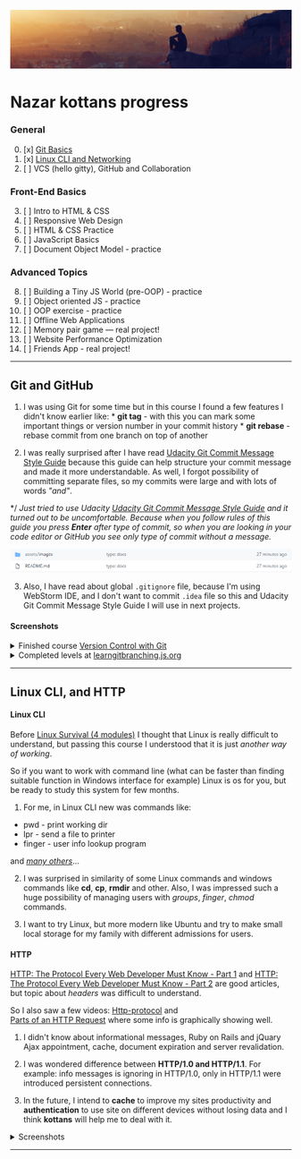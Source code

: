 ![Header image](assets/images/headerImage.jpg)

# Nazar kottans progress

### General
0. [x] [Git Basics](#git-and-github)
1. [x] [Linux CLI and Networking](#linux-cli-and-http)
2. [ ] VCS (hello gitty), GitHub and Collaboration
### Front-End Basics
3. [ ] Intro to HTML & CSS
4. [ ] Responsive Web Design
5. [ ] HTML & CSS Practice
6. [ ] JavaScript Basics
7. [ ] Document Object Model - practice
### Advanced Topics
8. [ ] Building a Tiny JS World (pre-OOP) - practice
9. [ ] Object oriented JS - practice
10. [ ] OOP exercise - practice
11. [ ] Offline Web Applications
12. [ ] Memory pair game — real project!
13. [ ] Website Performance Optimization
14. [ ] Friends App - real project!
***

## Git and GitHub 

   1. I was using Git for some time but in this course I found a few features I didn't know earlier like: 
    * **git tag** - with this you can mark some important things or version number in your commit history
    * **git rebase** - rebase commit from one branch on top of another
    
   2. I was really surprised after I have read [Udacity Git Commit Message Style Guide](https://udacity.github.io/git-styleguide/) 
    because this guide can help structure your commit message and made it more understandable. As well, I forgot possibility of 
    committing separate files, so my commits were large and with lots of words *"and"*.
    
   */ *Just tried to use Udacity [Udacity Git Commit Message Style Guide](https://udacity.github.io/git-styleguide/) and it turned out 
    to be uncomfortable. Because when you follow rules of this guide you press **Enter** after type of commit, so when you are looking in
    your code editor or GitHub you see only type of commit without a message.*
    
   ![Udacity git message issue](assets/images/0_git_Basics/UdacityGitMessageIssue.png)
    
   3. Also, I have read about global `.gitignore` file, because I'm using WebStorm IDE, and I don't want to commit `.idea` file so 
     this and Udacity Git Commit Message Style Guide I will use in next projects.
     
   #### Screenshots
     
   <details>
        <summary>
            Finished course <a href="https://www.udacity.com/course/version-control-with-git--ud123">Version Control with Git</a>
        </summary>
        <img src="assets/images/0_git_Basics/Udacity0.png" alt="Udacity course" style="display: block"/>      
   </details>
             
   <details>
        <summary>
            Completed levels at <a href="https://learngitbranching.js.org/">learngitbranching.js.org</a>
        </summary>
        <img src="assets/images/0_git_Basics/IntroductionSequence.png" alt="Introduction Sequence" style="display: block"/>
        <img src="assets/images/0_git_Basics/PushAndPull_GitRemotes.png" alt="Push and pull git remotes" style="display: block"/>      
  </details>
   
***
    
## Linux CLI, and HTTP

   #### Linux CLI    
        
   Before [Linux Survival (4 modules)](https://linuxsurvival.com/linux-tutorial-introduction/) I thought that 
   Linux is really difficult to understand, but passing this course I understood that it is just *another way of working*.
   
   So if you want to work with command line (what can be faster than finding suitable function in Windows interface for example)
   Linux is os for you, but be ready to study this system for few months.                        
        
   1. For me, in Linux CLI new was commands like:
    
   - pwd - print working dir
   - lpr - send a file to printer
   - finger - user info lookup program
   
   and *[many others](https://www.linuxtrainingacademy.com/linux-commands-cheat-sheet)*...
    
   2. I was surprised in similarity of some Linux commands and windows 
    commands like **cd**, **cp**, **rmdir** and other. Also, I was impressed 
    such a huge possibility of managing users with *groups*, *finger*, *chmod* 
    commands.
    
   3. I want to try Linux, but more modern like Ubuntu and try to make 
    small local storage for my family with different admissions for users.
    
   #### HTTP
    
   [HTTP: The Protocol Every Web Developer Must Know - Part 1](https://code.tutsplus.com/tutorials/http-the-protocol-every-web-developer-must-know-part-1--net-31177) and
   [HTTP: The Protocol Every Web Developer Must Know - Part 2](https://code.tutsplus.com/tutorials/http-the-protocol-every-web-developer-must-know-part-2--net-31155)
   are good articles, but topic about *headers* was difficult to understand. 
    
   So I also saw a few videos: [Http-protocol](https://ru.coursera.org/lecture/python-for-web/http-protokol-wUUuG) and  
   [Parts of an HTTP Request](https://www.youtube.com/watch?v=pHFWGN-upGM&ab_channel=Udacity) where some info is graphically showing well.
     
   1. I didn't know about informational messages, Ruby on Rails and jQuary Ajax 
    appointment, cache, document expiration and server revalidation.
    
   2. I was wondered difference between **HTTP/1.0 and HTTP/1.1**. For example: 
    info messages is ignoring in HTTP/1.0, only in HTTP/1.1 were introduced persistent 
    connections.
    
   3. In the future, I intend to **cache** to improve my sites productivity and 
    **authentication** to use site on different devices without losing data and I
    think **kottans** will help me to deal with it.
    
   <details>
           <summary>
               Screenshots
           </summary>
           <ul>
               <li>
                  <link rel="Linux Survival (4 modules)" href="https://linuxsurvival.com/linux-tutorial-introduction/"> completed
                 <img src="assets/images/1_task_linux_cli/linuxSurvival.png" alt="Linux Survival completed" style="display: block"/>
               </li>
           </ul>      
      </details>
   
***
    

